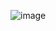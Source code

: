 ![image](https://user-images.githubusercontent.com/106613798/223211438-38f689b6-e0a0-40b1-9152-657042ee413c.png)


